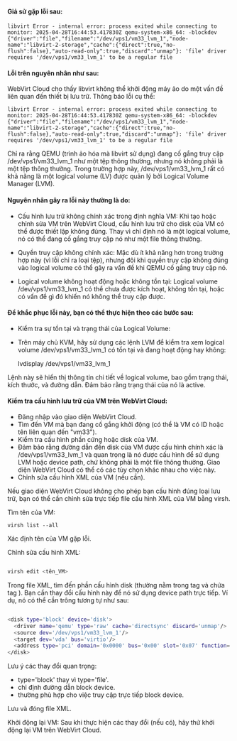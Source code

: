 #### Giả sử gặp lỗi sau:

    libvirt Error - internal error: process exited while connecting to monitor: 2025-04-28T16:44:53.417830Z qemu-system-x86_64: -blockdev {"driver":"file","filename":"/dev/vps1/vm33_lvm_1","node-name":"libvirt-2-storage","cache":{"direct":true,"no-flush":false},"auto-read-only":true,"discard":"unmap"}: 'file' driver requires '/dev/vps1/vm33_lvm_1' to be a regular file

#### Lỗi trên nguyên nhân như sau:

WebVirt Cloud cho thấy libvirt không thể khởi động máy ảo do một vấn đề liên quan đến thiết bị lưu trữ. Thông báo lỗi cụ thể:

    libvirt Error - internal error: process exited while connecting to monitor: 2025-04-28T16:44:53.417830Z qemu-system-x86_64: -blockdev {"driver":"file","filename":"/dev/vps1/vm33_lvm_1","node-name":"libvirt-2-storage","cache":{"direct":true,"no-flush":false},"auto-read-only":true,"discard":"unmap"}: 'file' driver requires '/dev/vps1/vm33_lvm_1' to be a regular file

Chỉ ra rằng QEMU (trình ảo hóa mà libvirt sử dụng) đang cố gắng truy cập /dev/vps1/vm33_lvm_1 như một tệp thông thường, nhưng nó không phải là một tệp thông thường. Trong trường hợp này, /dev/vps1/vm33_lvm_1 rất có khả năng là một logical volume (LV) được quản lý bởi Logical Volume Manager (LVM).

#### Nguyên nhân gây ra lỗi này thường là do:

  + Cấu hình lưu trữ không chính xác trong định nghĩa VM: Khi tạo hoặc chỉnh sửa VM trên WebVirt Cloud, cấu hình lưu trữ cho disk của VM có thể được thiết lập không đúng. Thay vì chỉ định nó là một logical volume, nó có thể đang cố gắng truy cập nó như một file thông thường.

  + Quyền truy cập không chính xác: Mặc dù ít khả năng hơn trong trường hợp này (vì lỗi chỉ ra loại tệp), nhưng đôi khi quyền truy cập không đúng vào logical volume có thể gây ra vấn đề khi QEMU cố gắng truy cập nó.

  + Logical volume không hoạt động hoặc không tồn tại: Logical volume /dev/vps1/vm33_lvm_1 có thể chưa được kích hoạt, không tồn tại, hoặc có vấn đề gì đó khiến nó không thể truy cập được.

#### Để khắc phục lỗi này, bạn có thể thực hiện theo các bước sau:

  + Kiểm tra sự tồn tại và trạng thái của Logical Volume:

  + Trên máy chủ KVM, hãy sử dụng các lệnh LVM để kiểm tra xem logical volume /dev/vps1/vm33_lvm_1 có tồn tại và đang hoạt động hay không:

    lvdisplay /dev/vps1/vm33_lvm_1

Lệnh này sẽ hiển thị thông tin chi tiết về logical volume, bao gồm trạng thái, kích thước, và đường dẫn. Đảm bảo rằng trạng thái của nó là active.

#### Kiểm tra cấu hình lưu trữ của VM trên WebVirt Cloud:

  + Đăng nhập vào giao diện WebVirt Cloud.
  + Tìm đến VM mà bạn đang cố gắng khởi động (có thể là VM có ID hoặc tên liên quan đến "vm33").
  + Kiểm tra cấu hình phần cứng hoặc disk của VM.
  + Đảm bảo rằng đường dẫn đến disk của VM được cấu hình chính xác là /dev/vps1/vm33_lvm_1 và quan trọng là nó được cấu hình để sử dụng LVM hoặc device path, chứ không phải là một file thông thường. Giao diện WebVirt Cloud có thể có các tùy chọn khác nhau cho việc này.
  + Chỉnh sửa cấu hình XML của VM (nếu cần).

Nếu giao diện WebVirt Cloud không cho phép bạn cấu hình đúng loại lưu trữ, bạn có thể cần chỉnh sửa trực tiếp file cấu hình XML của VM bằng virsh.

Tìm tên của VM:

    virsh list --all

Xác định tên của VM gặp lỗi.

Chỉnh sửa cấu hình XML:

```Bash

virsh edit <tên_VM>

```

Trong file XML, tìm đến phần cấu hình disk (thường nằm trong tag <devices> và chứa tag <disk type='file' device='disk'>). Bạn cần thay đổi cấu hình này để nó sử dụng device path trực tiếp. Ví dụ, nó có thể cần trông tương tự như sau:

```Bash

<disk type='block' device='disk'>
  <driver name='qemu' type='raw' cache='directsync' discard='unmap'/>
  <source dev='/dev/vps1/vm33_lvm_1'/>
  <target dev='vda' bus='virtio'/>
  <address type='pci' domain='0x0000' bus='0x00' slot='0x07' function='0x0'/>
</disk>

```

Lưu ý các thay đổi quan trọng:

  + type='block' thay vì type='file'.
  + <source dev='/dev/vps1/vm33_lvm_1'/> chỉ định đường dẫn block device.
  + <driver type='raw'/> thường phù hợp cho việc truy cập trực tiếp block device.

Lưu và đóng file XML.

Khởi động lại VM: Sau khi thực hiện các thay đổi (nếu có), hãy thử khởi động lại VM trên WebVirt Cloud.